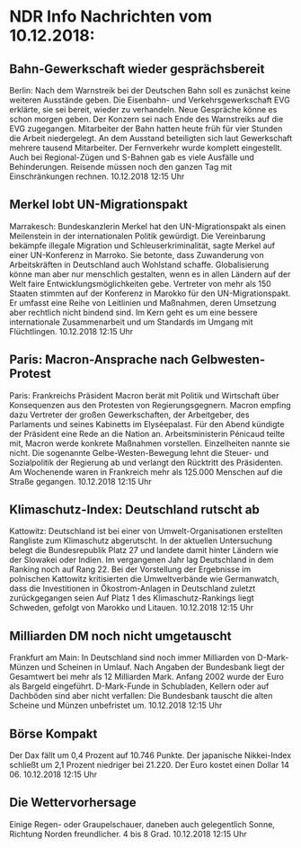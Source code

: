 # NDR Info Nachrichten vom 10.12.2018:


## Bahn-Gewerkschaft wieder gesprächsbereit
Berlin: Nach dem Warnstreik bei der Deutschen Bahn soll es zunächst keine weiteren Ausstände geben. Die Eisenbahn- und Verkehrsgewerkschaft EVG erklärte, sie sei bereit, wieder zu verhandeln. Neue Gespräche könne es schon morgen geben. Der Konzern sei nach Ende des Warnstreiks auf die EVG zugegangen. Mitarbeiter der Bahn hatten heute früh für vier Stunden die Arbeit niedergelegt. An dem Ausstand beteiligten sich laut Gewerkschaft mehrere tausend Mitarbeiter. Der Fernverkehr wurde komplett eingestellt. Auch bei Regional-Zügen und S-Bahnen gab es viele Ausfälle und Behinderungen. Reisende müssen noch den ganzen Tag mit Einschränkungen rechnen. 10.12.2018 12:15 Uhr 

## Merkel lobt UN-Migrationspakt
Marrakesch: Bundeskanzlerin Merkel hat den UN-Migrationspakt als einen Meilenstein in der internationalen Politik gewürdigt. Die Vereinbarung bekämpfe illegale Migration und Schleuserkriminalität, sagte Merkel auf einer UN-Konferenz in Marroko. Sie betonte, dass Zuwanderung von Arbeitskräften in Deutschland auch Wohlstand schaffe. Globalisierung könne man aber nur menschlich gestalten, wenn es in allen Ländern auf der Welt faire Entwicklungsmöglichkeiten gebe. Vertreter von mehr als 150 Staaten stimmten auf der Konferenz in Marokko für den UN-Migrationspakt. Er umfasst eine Reihe von Leitlinien und Maßnahmen, deren Umsetzung aber rechtlich nicht bindend sind. Im Kern geht es um eine bessere internationale Zusammenarbeit und um Standards im Umgang mit Flüchtlingen. 10.12.2018 12:15 Uhr 

## Paris: Macron-Ansprache nach Gelbwesten-Protest
Paris:	Frankreichs Präsident Macron berät mit Politik und Wirtschaft über Konsequenzen aus den Protesten von Regierungsgegnern. Macron empfing dazu Vertreter der großen Gewerkschaften, der Arbeitgeber, des Parlaments und seines Kabinetts im Elyséepalast. Für den Abend kündigte der Präsident eine Rede an die Nation an. Arbeitsministerin Pénicaud teilte mit, Macron werde konkrete Maßnahmen vorstellen. Einzelheiten nannte sie nicht. Die sogenannte Gelbe-Westen-Bewegung lehnt die Steuer- und Sozialpolitik der Regierung ab und verlangt den Rücktritt des Präsidenten. Am Wochenende waren in Frankreich mehr als 125.000 Menschen auf die Straße gegangen. 10.12.2018 12:15 Uhr 

## Klimaschutz-Index: Deutschland rutscht ab
Kattowitz: Deutschland ist bei einer von Umwelt-Organisationen erstellten Rangliste zum Klimaschutz abgerutscht. In der aktuellen Untersuchung belegt die Bundesrepublik Platz 27 und landete damit hinter Ländern wie der Slowakei oder Indien. Im vergangenen Jahr lag Deutschland in dem Ranking noch auf Rang 22. Bei der Vorstellung der Ergebnisse im polnischen Kattowitz kritisierten die Umweltverbände wie Germanwatch, dass die Investitionen in Ökostrom-Anlagen in Deutschland zuletzt zurückgegangen seien Auf Platz 1 des Klimaschutz-Rankings liegt Schweden, gefolgt von Marokko und Litauen. 10.12.2018 12:15 Uhr 

## Milliarden DM noch nicht umgetauscht
Frankfurt am Main: In Deutschland sind noch immer Milliarden von D-Mark-Münzen und Scheinen in Umlauf. Nach Angaben der Bundesbank liegt der Gesamtwert bei mehr als 12 Milliarden Mark. Anfang 2002 wurde der Euro als Bargeld eingeführt. D-Mark-Funde in Schubladen, Kellern oder auf Dachböden sind aber nicht verfallen: Die Bundesbank tauscht die alten Scheine und Münzen unbefristet um. 10.12.2018 12:15 Uhr 

## Börse Kompakt
Der Dax fällt um 0,4 Prozent auf 10.746 Punkte. Der japanische Nikkei-Index schließt um 2,1 Prozent  niedriger bei 21.220. Der Euro kostet einen Dollar 14 06. 10.12.2018 12:15 Uhr 

## Die Wettervorhersage
Einige Regen- oder Graupelschauer, daneben auch gelegentlich Sonne, Richtung Norden freundlicher. 4 bis 8 Grad. 10.12.2018 12:15 Uhr 
